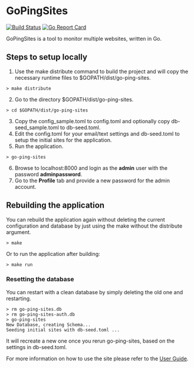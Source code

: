 # GoPingSites
[![Build Status](https://travis-ci.org/turnkey-commerce/go-ping-sites.svg?branch=master)](https://travis-ci.org/turnkey-commerce/go-ping-sites)
 [![Go Report Card](https://goreportcard.com/badge/github.com/turnkey-commerce/go-ping-sites)](https://goreportcard.com/report/github.com/turnkey-commerce/go-ping-sites) 

GoPingSites is a tool to monitor multiple websites, written in Go.
## Steps to setup locally
1. Use the make distribute command to build the project and will copy the necessary runtime files to $GOPATH/dist/go-ping-sites.
  ```
  > make distribute
  ```
2. Go to the directory $GOPATH/dist/go-ping-sites.
  ```
  > cd $GOPATH/dist/go-ping-sites
  ```
3. Copy the config_sample.toml to config.toml and optionally copy db-seed_sample.toml to db-seed.toml.
4. Edit the config.toml for your email/text settings and db-seed.toml to setup the initial sites for the application.
5. Run the application.
  ```
  > go-ping-sites
  ```
6. Browse to localhost:8000 and login as the **admin** user with the password **adminpassword**.
7. Go to the **Profile** tab and provide a new password for the admin account.

## Rebuilding the application
You can rebuild the application again without deleting the current configuration and database by just using the make without the distribute argument.
```
> make
```
Or to run the application after building:
```
> make run
```
### Resetting the database
You can restart with a clean database by simply deleting the old one and restarting.
```
> rm go-ping-sites.db
> rm go-ping-sites-auth.db
> go-ping-sites
New Database, creating Schema...            
Seeding initial sites with db-seed.toml ...
```
It will recreate a new one once you rerun go-ping-sites, based on the settings in db-seed.toml.

For more information on how to use the site please refer to the [User Guide](https://github.com/turnkey-commerce/go-ping-sites/wiki/User-Guide).
